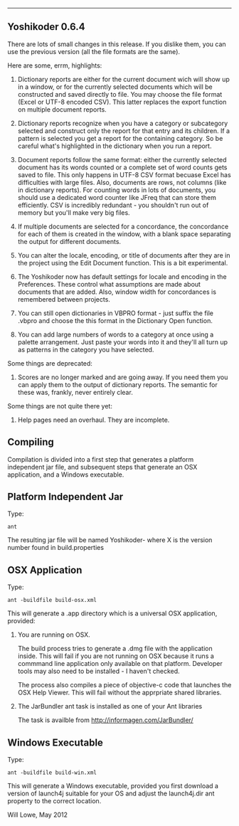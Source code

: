 ----------------
Yoshikoder 0.6.4
----------------

 
There are lots of small changes in this release.  If you dislike them, you can use the 
previous version (all the file formats are the same).

Here are some, errm, highlights: 

 1. Dictionary reports are either for the current document wich will
    show up in a window, or for the currently selected documents which
    will be constructed and saved directly to file.  You may choose
    the file format (Excel or UTF-8 encoded CSV).  This latter
    replaces the export function on multiple document reports.

 2. Dictionary reports recognize when you have a category or
    subcategory selected and construct only the report for that entry
    and its children.  If a pattern is selected you get a report for
    the containing category.  So be careful what's highlighted in the
    dictionary when you run a report.

 3. Document reports follow the same format: either the currently
    selected document has its words counted or a complete set of word
    counts gets saved to file.  This only happens in UTF-8 CSV format
    becuase Excel has difficulties with large files.  Also, documents
    are rows, not columns (like in dictionary reports).  For counting
    words in lots of documents, you should use a dedicated word
    counter like JFreq that can store them efficiently.  CSV is
    incredibly redundant - you shouldn't run out of memory but you'll
    make very big files.

 4. If multiple documents are selected for a concordance, the
    concordance for each of them is created in the window, with a
    blank space separating the output for different documents.

 5. You can alter the locale, encoding, or title of documents after
    they are in the project using the Edit Document function.  This is
    a bit experimental.

 6. The Yoshikoder now has default settings for locale and encoding in
    the Preferences.  These control what assumptions are made about
    documents that are added.  Also, window width for concordances is
    remembered between projects.

 7. You can still open dictionaries in VBPRO format - just suffix the
    file .vbpro and choose the this format in the Dictionary Open
    function.

 8. You can add large numbers of words to a category at once using a
    palette arrangement.  Just paste your words into it and they'll
    all turn up as patterns in the category you have selected.

Some things are deprecated:

 1. Scores are no longer marked and are going away.  If you need them
    you can apply them to the output of dictionary reports.  The
    semantic for these was, frankly, never entirely clear.

Some things are not quite there yet:

 1. Help pages need an overhaul.  They are incomplete.

Compiling
---------

Compilation is divided into a first step that generates a platform
independent jar file, and subsequent steps that generate an OSX
application, and a Windows executable.  

Platform Independent Jar
------------------------

Type: 

    ant 

The resulting jar file will be named Yoshikoder-<X> where X is the
version number found in build.properties

OSX Application
---------------

Type: 

    ant -buildfile build-osx.xml

This will generate a .app directory which is a universal OSX
application, provided:

1. You are running on OSX.  

   The build process tries to generate a .dmg
   file with the application inside.  This will fail if you are not
   running on OSX because it runs a commmand line application only
   available on that platform.  Developer tools may also need to be
   installed - I haven't checked.

   The process also compiles a piece of objective-c code that launches
   the OSX Help Viewer.  This will fail without the apprpriate shared
   libraries.

2. The JarBundler ant task is installed as one of your Ant libraries

   The task is availble from http://informagen.com/JarBundler/

Windows Executable
------------------

Type:

    ant -buildfile build-win.xml

This will generate a Windows executable, provided you first download a
version of launch4j suitable for your OS and adjust the launch4j.dir
ant property to the correct location.

Will Lowe, May 2012

